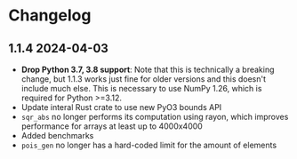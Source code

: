 # Changelog

## 1.1.4 2024-04-03

* **Drop Python 3.7, 3.8 support**: Note that this is technically a breaking change, but 1.1.3 works just fine for older versions and this doesn't include much else. This is necessary to use NumPy 1.26, which is required for Python >=3.12. 
* Update interal Rust crate to use new PyO3 bounds API
* `sqr_abs` no longer performs its computation using rayon, which improves performance for arrays at least up to 4000x4000
* Added benchmarks
* `pois_gen` no longer has a hard-coded limit for the amount of elements
